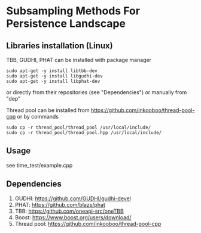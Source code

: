 # Subsampling Methods For Persistence Landscape

## Libraries installation (Linux)

TBB, GUDHI, PHAT can be installed with package manager
```
sudo apt-get -y install libtbb-dev
sudo apt-get -y install libgudhi-dev
sudo apt-get -y install libphat-dev
```
or directly from their repositories (see "Dependencies") 
or manually from "dep"

Thread pool can be installed from https://github.com/inkooboo/thread-pool-cpp
or by commands 
```
sudo cp -r thread_pool/thread_pool /usr/local/include/
sudo cp -r thread_pool/thread_pool.hpp /usr/local/include/
```

## Usage
see time_test/example.cpp

## Dependencies

1. GUDHI: https://github.com/GUDHI/gudhi-devel
2. PHAT: https://github.com/blazs/phat
3. TBB: https://github.com/oneapi-src/oneTBB
4. Boost: https://www.boost.org/users/download/
5. Thread pool: https://github.com/inkooboo/thread-pool-cpp
